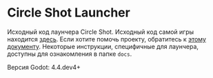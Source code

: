 # Circle Shot Launcher

Исходный код лаунчера Circle Shot. Исходный код самой игры находится [здесь](https://github.com/DiamondStudioGAMES/circle-shot).
Если хотите помочь проекту, обратитесь к [этому документу](https://github.com/DiamondStudioGAMES/circle-shot/blob/master/docs/CONTRIBUTING.md).
Некоторые инструкции, специфичные для лаунчера, доступны для ознакомления в папке `docs`.

Версия Godot: 4.4.dev4+
